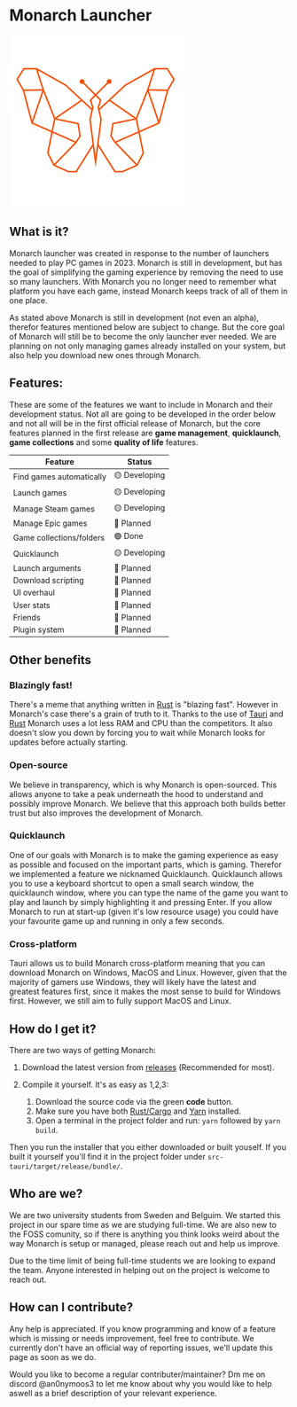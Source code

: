 # Monarch Launcher
![alt text](src-tauri/icons/Square310x310Logo.png)

## What is it?
Monarch launcher was created in response to the number of launchers needed to play PC games in 2023. Monarch is still in development, but has the goal of simplifying the gaming experience by removing the need to use so many launchers. With Monarch you no longer need to remember what platform you have each game, instead Monarch keeps track of all of them in one place.

As stated above Monarch is still in development (not even an alpha), therefor features mentioned below are subject to change. But the core goal of Monarch will still be to become the only launcher ever needed. We are planning on not only managing games already installed on your system, but also help you download new ones through Monarch.

## Features:
These are some of the features we want to include in Monarch and their development status. Not all are going to be developed in the order below and not all will be in the first official release of Monarch, but the core features planned in the first release are **game management**, **quicklaunch**, **game collections** and some **quality of life** features. 

| Feature                  | Status |
| -------                  | ------ |
| Find games automatically | 🟡 Developing |
| Launch games             | 🟡 Developing |
| Manage Steam games       | 🟡 Developing |
| Manage Epic games        | 🔴 Planned    |
| Game collections/folders | 🟢 Done       |
| Quicklaunch              | 🟡 Developing |
| Launch arguments         | 🔴 Planned    |
| Download scripting       | 🔴 Planned    |
| UI overhaul              | 🔴 Planned    |
| User stats               | 🔴 Planned    |
| Friends                  | 🔴 Planned    |
| Plugin system            | 🔴 Planned    |

## Other benefits

### Blazingly fast!
There's a meme that anything written in [Rust](https://en.wikipedia.org/wiki/Rust_(programming_language)) is "blazing fast". However in Monarch's case there's a grain of truth to it. Thanks to the use of [Tauri](https://tauri.app/) and [Rust](https://en.wikipedia.org/wiki/Rust_(programming_language)) Monarch uses a lot less RAM and CPU than the competitors. It also doesn't slow you down by forcing you to wait while Monarch looks for updates before actually starting. 

### Open-source
We believe in transparency, which is why Monarch is open-sourced. This allows anyone to take a peak underneath the hood to understand and possibly improve Monarch. We believe that this approach both builds better trust but also improves the development of Monarch.

### Quicklaunch
One of our goals with Monarch is to make the gaming experience as easy as possible and focused on the important parts, which is gaming. Therefor we implemented a feature we nicknamed Quicklaunch. Quicklaunch allows you to use a keyboard shortcut to open a small search window, the quicklaunch window, where you can type the name of the game you want to play and launch by simply highlighting it and pressing Enter. If you allow Monarch to run at start-up (given it's low resource usage) you could have your favourite game up and running in only a few seconds.

### Cross-platform
Tauri allows us to build Monarch cross-platform meaning that you can download Monarch on Windows, MacOS and Linux. However, given that the majority of gamers use Windows, they will likely have the latest and greatest features first, since it makes the most sense to build for Windows first. However, we still aim to fully support MacOS and Linux. 

## How do I get it?
There are two ways of getting Monarch:
1. Download the latest version from [releases](https://github.com/an0nymoos3/Monarch/releases) (Recommended for most).

2. Compile it yourself. It's as easy as 1,2,3:

    1) Download the source code via the green **code** button.
    2) Make sure you have both [Rust/Cargo](https://www.rust-lang.org/) and [Yarn](https://yarnpkg.com/) installed.
    3) Open a terminal in the project folder and run: `yarn` followed by `yarn build`.

Then you run the installer that you either downloaded or built youself. If you built it yourself you'll find it in the project folder under `src-tauri/target/release/bundle/`.

## Who are we?
We are two university students from Sweden and Belguim. We started this project in our spare time as we are studying full-time. We are also new to the FOSS comunity, so if there is anything you think looks weird about the way Monarch is setup or managed, please reach out and help us improve.

Due to the time limit of being full-time students we are looking to expand the team. Anyone interested in helping out on the project is welcome to reach out. 

## How can I contribute?
Any help is appreciated. If you know programming and know of a feature which is missing or needs improvement, feel free to contribute. We currently don't have an official way of reporting issues, we'll update this page as soon as we do. 

Would you like to become a regular contributer/maintainer? Dm me on discord @an0nymoos3 to let me know about why you would like to help aswell as a brief description of your relevant experience.
